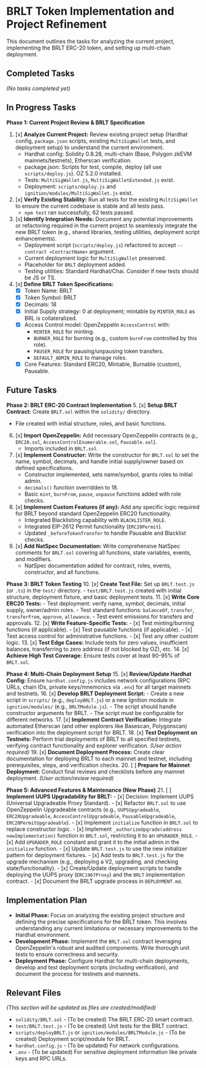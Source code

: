 # BRLT Token Implementation and Project Refinement

This document outlines the tasks for analyzing the current project, implementing the BRLT ERC-20 token, and setting up multi-chain deployment.

## Completed Tasks

*(No tasks completed yet)*

## In Progress Tasks

**Phase 1: Current Project Review & BRLT Specification**
1. [x] **Analyze Current Project:** Review existing project setup (Hardhat config, `package.json` scripts, existing `MultiSigWallet` tests, and deployment setup) to understand the current environment.
   - Hardhat config: Solidity 0.8.28, multi-chain (Base, Polygon zkEVM mainnets/testnets), Etherscan verification.
   - package.json: Scripts for test, compile, deploy (all use `scripts/deploy.js`). OZ 5.2.0 installed.
   - Tests: `MultiSigWallet.js`, `MultiSigWalletExtended.js` exist.
   - Deployment: `scripts/deploy.js` and `ignition/modules/MultiSigWallet.js` exist.
2. [x] **Verify Existing Stability:** Run all tests for the existing `MultiSigWallet` to ensure the current codebase is stable and all tests pass.
   - `npm test` ran successfully, 62 tests passed.
3. [x] **Identify Integration Needs:** Document any potential improvements or refactoring required in the current project to seamlessly integrate the new BRLT token (e.g., shared libraries, testing utilities, deployment script enhancements).
   - Deployment script (`scripts/deploy.js`) refactored to accept `--contract <ContractName>` argument.
   - Current deployment logic for `MultiSigWallet` preserved.
   - Placeholder for `BRLT` deployment added.
   - Testing utilities: Standard Hardhat/Chai. Consider if new tests should be JS or TS.
4. [x] **Define BRLT Token Specifications:**
    - [x] Token Name: BRLT
    - [x] Token Symbol: BRLT
    - [x] Decimals: 18
    - [x] Initial Supply strategy: 0 at deployment; mintable by `MINTER_ROLE` as BRL is collateralized.
    - [x] Access Control model: OpenZeppelin `AccessControl` with:
        - `MINTER_ROLE` for minting.
        - `BURNER_ROLE` for burning (e.g., custom `burnFrom` controlled by this role).
        - `PAUSER_ROLE` for pausing/unpausing token transfers.
        - `DEFAULT_ADMIN_ROLE` to manage roles.
    - [x] Core Features: Standard ERC20, Mintable, Burnable (custom), Pausable.

## Future Tasks

**Phase 2: BRLT ERC-20 Contract Implementation**
5. [x] **Setup BRLT Contract:** Create `BRLT.sol` within the `solidity/` directory.
   - File created with initial structure, roles, and basic functions.
6. [x] **Import OpenZeppelin:** Add necessary OpenZeppelin contracts (e.g., `ERC20.sol`, `AccessControlEnumerable.sol`, `Pausable.sol`).
   - Imports included in `BRLT.sol`.
7. [x] **Implement Constructor:** Write the constructor for `BRLT.sol` to set the name, symbol, decimals, and handle initial supply/owner based on defined specifications.
   - Constructor implemented, sets name/symbol, grants roles to initial admin.
   - `decimals()` function overridden to 18.
   - Basic `mint`, `burnFrom`, `pause`, `unpause` functions added with role checks.
8. [x] **Implement Custom Features (if any):** Add any specific logic required for BRLT beyond standard OpenZeppelin ERC20 functionality.
   - Integrated Blacklisting capability with `BLACKLISTER_ROLE`.
   - Integrated EIP-2612 Permit functionality (`ERC20Permit`).
   - Updated `_beforeTokenTransfer` to handle Pausable and Blacklist checks.
9. [x] **Add NatSpec Documentation:** Write comprehensive NatSpec comments for `BRLT.sol` covering all functions, state variables, events, and modifiers.
   - NatSpec documentation added for contract, roles, events, constructor, and all functions.

**Phase 3: BRLT Token Testing**
10. [x] **Create Test File:** Set up `BRLT.test.js` (or `.ts`) in the `test/` directory.
    - `test/BRLT.test.js` created with initial structure, deployment fixture, and basic deployment tests.
11. [x] **Write Core ERC20 Tests:**
    - Test deployment: verify name, symbol, decimals, initial supply, owner/admin roles.
    - Test standard functions: `balanceOf`, `transfer`, `transferFrom`, `approve`, `allowance`.
    - Test event emissions for transfers and approvals.
12. [x] **Write Feature-Specific Tests:**
    - [x] Test minting/burning functions (if applicable).
    - [x] Test pausable functions (if applicable).
    - [x] Test access control for administrative functions.
    - [x] Test any other custom logic.
13. [x] **Test Edge Cases:** Include tests for zero values, insufficient balances, transferring to zero address (if not blocked by OZ), etc.
14. [x] **Achieve High Test Coverage:** Ensure tests cover at least 90-95% of `BRLT.sol`.

**Phase 4: Multi-Chain Deployment Setup**
15. [x] **Review/Update Hardhat Config:** Ensure `hardhat.config.js` includes network configurations (RPC URLs, chain IDs, private keys/mnemonics via `.env`) for all target mainnets and testnets.
16. [x] **Develop BRLT Deployment Script:**
    - Create a new script in `scripts/` (e.g., `deployBRLT.js`) or a new Ignition module in `ignition/modules/` (e.g., `BRLTModule.js`).
    - The script should handle constructor arguments for BRLT.
    - The script must be configurable for different networks.
17. [x] **Implement Contract Verification:** Integrate automated Etherscan (and other explorers like Basescan, Polygonscan) verification into the deployment script for BRLT.
18. [x] **Test Deployment on Testnets:** Perform trial deployments of BRLT to all specified testnets, verifying contract functionality and explorer verification. *(User action required)*
19. [x] **Document Deployment Process:** Create clear documentation for deploying BRLT to each mainnet and testnet, including prerequisites, steps, and verification checks.
20. [ ] **Prepare for Mainnet Deployment:** Conduct final reviews and checklists before any mainnet deployment. *(User action/review required)*

**Phase 5: Advanced Features & Maintenance (New Phase)**
21. [ ] **Implement UUPS Upgradability for BRLT:**
    - [x] Decision: Implement UUPS (Universal Upgradeable Proxy Standard).
    - [x] Refactor `BRLT.sol` to use OpenZeppelin Upgradeable contracts (e.g., `UUPSUpgradeable`, `ERC20Upgradeable`, `AccessControlUpgradeable`, `PausableUpgradeable`, `ERC20PermitUpgradeable`).
    - [x] Implement `initialize` function in `BRLT.sol` to replace constructor logic.
    - [x] Implement `_authorizeUpgrade(address newImplementation)` function in `BRLT.sol`, restricting it to an `UPGRADER_ROLE`.
    - [x] Add `UPGRADER_ROLE` constant and grant it to the initial admin in the `initialize` function.
    - [x] Update `BRLT.test.js` to use the new initializer pattern for deployment fixtures.
    - [x] Add tests to `BRLT.test.js` for the upgrade mechanism (e.g., deploying a V2, upgrading, and checking state/functionality).
    - [x] Create/Update deployment scripts to handle deploying the UUPS proxy (`ERC1967Proxy`) and the `BRLT` implementation contract.
    - [x] Document the BRLT upgrade process in `DEPLOYMENT.md`.

## Implementation Plan

*   **Initial Phase:** Focus on analyzing the existing project structure and defining the precise specifications for the BRLT token. This involves understanding any current limitations or necessary improvements to the Hardhat environment.
*   **Development Phase:** Implement the `BRLT.sol` contract leveraging OpenZeppelin's robust and audited components. Write thorough unit tests to ensure correctness and security.
*   **Deployment Phase:** Configure Hardhat for multi-chain deployments, develop and test deployment scripts (including verification), and document the process for testnets and mainnets.

## Relevant Files

*(This section will be updated as files are created/modified)*
- `solidity/BRLT.sol` - (To be created) The BRLT ERC-20 smart contract.
- `test/BRLT.test.js` - (To be created) Unit tests for the BRLT contract.
- `scripts/deployBRLT.js` or `ignition/modules/BRLTModule.js` - (To be created) Deployment script/module for BRLT.
- `hardhat.config.js` - (To be updated) For network configurations.
- `.env` - (To be updated) For sensitive deployment information like private keys and RPC URLs. 